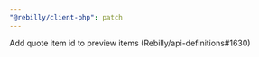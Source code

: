 ```yaml
---
"@rebilly/client-php": patch
---
```


Add quote item id to preview items (Rebilly/api-definitions#1630)
